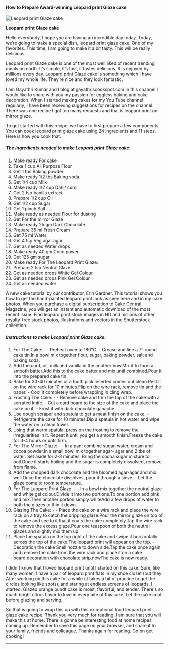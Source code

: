             

#### How to Prepare Award-winning Leopard print Glaze cake

![Leopard print Glaze cake](https://img-global.cpcdn.com/recipes/f51bce58773d7a1f/751x532cq70/leopard-print-glaze-cake-recipe-main-photo.jpg)

**Leopard print Glaze cake**

Hello everybody, I hope you are having an incredible day today. Today, we’re going to make a special dish, leopard print glaze cake. One of my favorites. This time, I am going to make it a bit tasty. This will be really delicious.

Leopard print Glaze cake is one of the most well liked of recent trending meals on earth. It’s simple, it’s fast, it tastes delicious. It is enjoyed by millions every day. Leopard print Glaze cake is something which I have loved my whole life. They’re nice and they look fantastic.

I am Gayathri Kumar and I blog at gayathriscookspot.com In this channel I would like to share with you my passion for eggless baking and cake decoration. When I started making cakes for my You Tube channel regularly, I have been receiving suggestions for recipes on the channel. There was one recipe I got too many requests and that is leopard print on mirror glaze.

To get started with this recipe, we have to first prepare a few components. You can cook leopard print glaze cake using 24 ingredients and 11 steps. Here is how you cook that.

##### The ingredients needed to make Leopard print Glaze cake:

1.  Make ready For cake
2.  Take 1 cup All Purpose Flour
3.  Get 1 tbs Baking powder
4.  Make ready 1/2 tbs Baking soda
5.  Get 1/4 cup Milk
6.  Make ready 1/2 cup Dahi/ curd
7.  Get 2 tsp Vanilla extract
8.  Prepare 1/2 cup Oil
9.  Get 1/2 cup Sugar
10.  Get 1 pinch Salt
11.  Make ready as needed Flour for dusting
12.  Get For the mirror Glaze
13.  Make ready 25 gm Dark Chocolate
14.  Prepare 35 ml Fresh Cream
15.  Get 75 ml Water
16.  Get 4 tsp Veg agar agar
17.  Get as needed Water drops
18.  Make ready 40 gm Coco power
19.  Get 125 gm sugar
20.  Make ready For The Leopard Print Glaze:
21.  Prepare 2 tsp Neutral Glaze
22.  Get as needed drops White Gel Colour
23.  Get as needed drops Pink Gel Colour
24.  Get as needed water

A new cake tutorial by our contributor, Erin Gardner. This tutorial shows you how to get the hand-painted leopard print look as seen here and in my cake photos. When you purchase a digital subscription to Cake Central Magazine, you will get an instant and automatic download of the most recent issue. Find leopard print stock images in HD and millions of other royalty-free stock photos, illustrations and vectors in the Shutterstock collection.

##### Instructions to make Leopard print Glaze cake:

1.  For The Cake: - - Preheat oven to 180°C. - Grease and line a 7″ round cake tin.In a bowl mix together flour, sugar, baking powder, salt and baking soda.
2.  Add the curd, oil, milk and vanilla in the another bowlMix it to form a smooth batter.Add this to the cake batter and mix until combined.Pour it into the prepared cake tin.
3.  Bake for 30-40 minutes or a tooth pick inserted comes out clean.Rest it on the wire rack for 10 minutes.Flip on the wire rack, remove tin and the paper. - Cool it completely before wrapping in cling wrap.
4.  Frosting The Cake: - - Remove cake and trim the top of the cake with a serrated knife. - Cut a card board to the size of the cake and place the cake on it. - Frost it with dark chocolate ganache.
5.  Use dough scraper and spatula to get a meat finish on the cake. - Refrigerate the cake for 10 minutes.Dip a spatula in hot water and wipe the water on a clean towel.
6.  Using that warm spatula, press on the frosting to remove the irregularities in it. Repeat it until you get a smooth finish.Freeze the cake for 3-4 hours or until firm.
7.  For The Mirror Glaze: - - In a pan, combine sugar, water, cream and cocoa powder.In a small bowl mix together agar- agar and 2 tbs of water. Set aside for 2-3 minutes. Bring the cocoa sugar mixture to boil.Once it starts boiling and the sugar is completely dissolved, remove from flame.
8.  Add the chopped dark chocolate and the bloomed agar-agar and mix well.Once the chocolate dissolves, pour it through a sieve. - Let the glaze come to room temperature.
9.  For The Leopard Print Glaze: - - In a bowl mix together the neutral glaze and white gel colour.Divide it into two portions.To one portion add pink and mix.Then another portion simply whiteAdd a few drops of water to both the glazes to thin it down.
10.  Glazing The Cake: - - Place the cake on a wire rack and place the wire rack on a tray to catch the dripping glaze.Pour the mirror glaze on top of the cake and see to it that it coats the cake completely.Tap the wire rack to remove the excess glaze.Pour one teaspoon of both the neutral glazes and slightly mix them up.
11.  Place the spatula on the top right of the cake and swipe it horizontally across the top of the cake.The leopard print will appear on the top. - Decoration the cake Snell nozzle to down side.Tap the cake once again and remove the cake from the wire rack and place it on a cake board.decoration with chocolate strip.nowThe cake is now ready.

I didn't know that I loved leopard print until I started on this cake. Sure, like many women, I have a pair of leopard print flats in my shoe closet (but they After working on this cake for a while (it takes a bit of practice to get the circles looking like spots), and staring at endless screens of leopards, I started. Glazed orange bundt cake is moist, flavorful, and tender. There's so much bright citrus flavor to love in every bite of this cake. Let the cake cool before glazing and serving.

So that is going to wrap this up with this exceptional food leopard print glaze cake recipe. Thank you very much for reading. I am sure that you will make this at home. There is gonna be interesting food at home recipes coming up. Remember to save this page on your browser, and share it to your family, friends and colleague. Thanks again for reading. Go on get cooking!

* * *